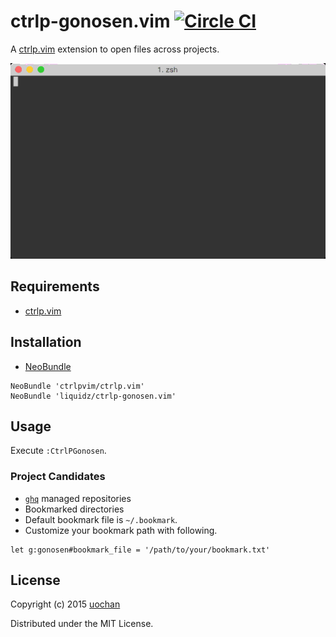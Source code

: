 # ctrlp-gonosen.vim [![Circle CI](https://circleci.com/gh/liquidz/ctrlp-gonosen.vim.svg?style=svg)](https://circleci.com/gh/liquidz/ctrlp-gonosen.vim)

A [ctrlp.vim](https://github.com/ctrlpvim/ctrlp.vim) extension to open files across projects.

![screencast](assets/screencast.gif)

## Requirements

 * [ctrlp.vim](https://github.com/ctrlpvim/ctrlp.vim)

## Installation

 * [NeoBundle](https://github.com/Shougo/neobundle.vim)
```
NeoBundle 'ctrlpvim/ctrlp.vim' 
NeoBundle 'liquidz/ctrlp-gonosen.vim'
```

## Usage

Execute `:CtrlPGonosen`.

### Project Candidates

 * [`ghq`](https://github.com/motemen/ghq) managed repositories
 * Bookmarked directories
  * Default bookmark file is `~/.bookmark`.
  * Customize your bookmark path with following.
```
let g:gonosen#bookmark_file = '/path/to/your/bookmark.txt'
```

## License

Copyright (c) 2015 [uochan](http://twitter.com/uochan)

Distributed under the MIT License.
